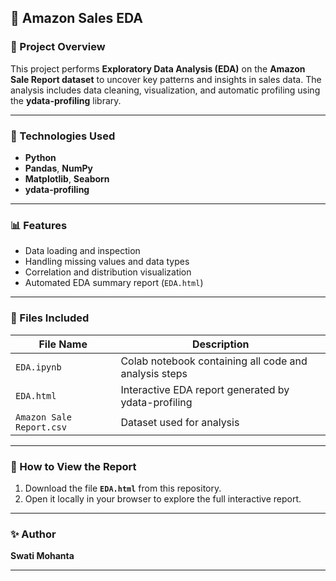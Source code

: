 ## 🛒 Amazon Sales EDA

### 📌 Project Overview

This project performs **Exploratory Data Analysis (EDA)** on the **Amazon Sale Report dataset** to uncover key patterns and insights in sales data.
The analysis includes data cleaning, visualization, and automatic profiling using the **ydata-profiling** library.

---

### 🧰 Technologies Used

* **Python**
* **Pandas**, **NumPy**
* **Matplotlib**, **Seaborn**
* **ydata-profiling**

---

### 📊 Features

* Data loading and inspection
* Handling missing values and data types
* Correlation and distribution visualization
* Automated EDA summary report (`EDA.html`)

---

### 📄 Files Included

| File Name                | Description                                           |
| ------------------------ | ----------------------------------------------------- |
| `EDA.ipynb`              | Colab notebook containing all code and analysis steps |
| `EDA.html`               | Interactive EDA report generated by ydata-profiling   |
| `Amazon Sale Report.csv` | Dataset used for analysis                             |

---

### 🚀 How to View the Report

1. Download the file **`EDA.html`** from this repository.
2. Open it locally in your browser to explore the full interactive report.

---

### ✨ Author

**Swati Mohanta**

---
